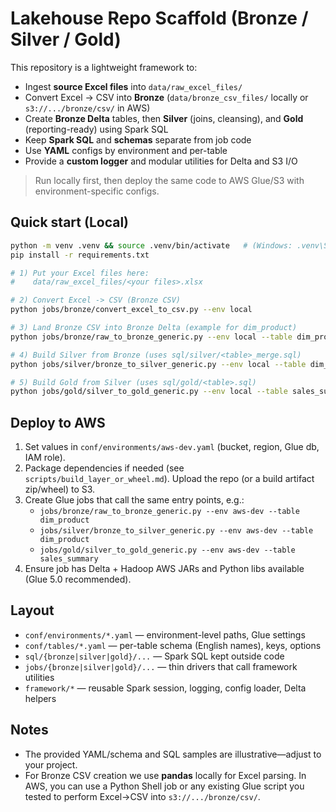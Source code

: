 # Lakehouse Repo Scaffold (Bronze / Silver / Gold)

This repository is a lightweight framework to:
- Ingest **source Excel files** into `data/raw_excel_files/`
- Convert Excel → CSV into **Bronze** (`data/bronze_csv_files/` locally or `s3://.../bronze/csv/` in AWS)
- Create **Bronze Delta** tables, then **Silver** (joins, cleansing), and **Gold** (reporting-ready) using Spark SQL
- Keep **Spark SQL** and **schemas** separate from job code
- Use **YAML** configs by environment and per-table
- Provide a **custom logger** and modular utilities for Delta and S3 I/O

> Run locally first, then deploy the same code to AWS Glue/S3 with environment-specific configs.

## Quick start (Local)

```bash
python -m venv .venv && source .venv/bin/activate   # (Windows: .venv\Scripts\activate)
pip install -r requirements.txt

# 1) Put your Excel files here:
#    data/raw_excel_files/<your files>.xlsx

# 2) Convert Excel -> CSV (Bronze CSV)
python jobs/bronze/convert_excel_to_csv.py --env local

# 3) Land Bronze CSV into Bronze Delta (example for dim_product)
python jobs/bronze/raw_to_bronze_generic.py --env local --table dim_product

# 4) Build Silver from Bronze (uses sql/silver/<table>_merge.sql)
python jobs/silver/bronze_to_silver_generic.py --env local --table dim_product

# 5) Build Gold from Silver (uses sql/gold/<table>.sql)
python jobs/gold/silver_to_gold_generic.py --env local --table sales_summary
```

## Deploy to AWS

1. Set values in `conf/environments/aws-dev.yaml` (bucket, region, Glue db, IAM role).
2. Package dependencies if needed (see `scripts/build_layer_or_wheel.md`). Upload the repo (or a build artifact zip/wheel) to S3.
3. Create Glue jobs that call the same entry points, e.g.:
   - `jobs/bronze/raw_to_bronze_generic.py --env aws-dev --table dim_product`
   - `jobs/silver/bronze_to_silver_generic.py --env aws-dev --table dim_product`
   - `jobs/gold/silver_to_gold_generic.py --env aws-dev --table sales_summary`
4. Ensure job has Delta + Hadoop AWS JARs and Python libs available (Glue 5.0 recommended).

## Layout

- `conf/environments/*.yaml` — environment-level paths, Glue settings
- `conf/tables/*.yaml` — per-table schema (English names), keys, options
- `sql/{bronze|silver|gold}/...` — Spark SQL kept outside code
- `jobs/{bronze|silver|gold}/...` — thin drivers that call framework utilities
- `framework/*` — reusable Spark session, logging, config loader, Delta helpers

## Notes
- The provided YAML/schema and SQL samples are illustrative—adjust to your project.
- For Bronze CSV creation we use **pandas** locally for Excel parsing. In AWS, you can use a Python Shell job or any existing Glue script you tested to perform Excel→CSV into `s3://.../bronze/csv/`.
